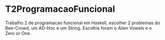 # T2ProgramacaoFuncional
Trabalho 2 de programacao funcional em Haskell, escolher 2 problemas do Bee-Crowd, um AD-Hoc e um String. Escolhis foram o Alien Vowels e o Zero or One.
